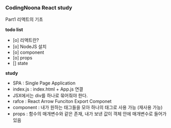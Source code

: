 <h3>CodingNoona React study</h3>

<p>Part1 리액트의 기초</p>
<b>todo list</b>
<ul>
    <li>[o] 리액트란? </li>
    <li>[o] NodeJS 설치 </li>
    <li>[o] component </li>
    <li>[o] props </li>
    <li>[] state </li>
</ul>

<b>study</b>

- SPA : Single Page Application
- index.js : index.html + App.js 연결
- JSX에서는 div를 하나로 묶어줘야 한다.
- rafce : React Arrow Funciton Export Componet
- component : 내가 원하는 태그들을 모아 하나의 태그로 사용 가능 (재사용 가능)
- props : 함수의 매개변수와 같은 존재, 내가 보낸 값이 객체 안에 매개변수로 들어가있음
